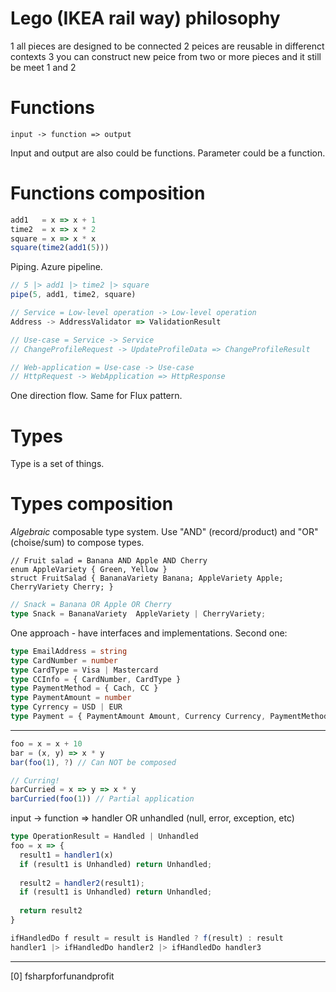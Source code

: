 # Lego (IKEA rail way) philosophy
1 all pieces are designed to be connected
2 peices are reusable in differenct contexts
3 you can construct new peice from two or more pieces and it still be meet 1 and 2

# Functions

```
input -> function => output
```

Input and output are also could be functions.
Parameter could be a function.

# Functions composition

```js
add1   = x => x + 1
time2  = x => x * 2
square = x => x * x
square(time2(add1(5)))
```

Piping. Azure pipeline.

```js
// 5 |> add1 |> time2 |> square
pipe(5, add1, time2, square)
```

```js
// Service = Low-level operation -> Low-level operation
Address -> AddressValidator => ValidationResult

// Use-case = Service -> Service
// ChangeProfileRequest -> UpdateProfileData => ChangeProfileResult

// Web-application = Use-case -> Use-case
// HttpRequest -> WebApplication => HttpResponse
```

One direction flow. Same for Flux pattern.

# Types

Type is a set of things.

# Types composition

_Algebraic_ composable type system. Use "AND" (record/product) and "OR" (choise/sum) to compose types.

```charp
// Fruit salad = Banana AND Apple AND Cherry
enum AppleVariety { Green, Yellow }
struct FruitSalad { BananaVariety Banana; AppleVariety Apple; CherryVariety Cherry; }
```

```ts
// Snack = Banana OR Apple OR Cherry
type Snack = BananaVariety  AppleVariety | CherryVariety;
```

One approach - have interfaces and implementations.
Second one:

```ts
type EmailAddress = string
type CardNumber = number
type CardType = Visa | Mastercard
type CCInfo = { CardNumber, CardType }
type PaymentMethod = { Cach, CC }
type PaymentAmount = number
type Cyrrency = USD | EUR
type Payment = { PaymentAmount Amount, Currency Currency, PaymentMethod Method }
```

----

```ts
foo = x = x + 10
bar = (x, y) => x * y
bar(foo(1), ?) // Can NOT be composed

// Curring!
barCurried = x => y => x * y
barCurried(foo(1)) // Partial application
```

input -> function => handler OR unhandled (null, error, exception, etc)
```ts
type OperationResult = Handled | Unhandled
foo = x => {
  result1 = handler1(x)
  if (result1 is Unhandled) return Unhandled;
  
  result2 = handler2(result1);
  if (result1 is Unhandled) return Unhandled;
  
  return result2
}

ifHandledDo f result = result is Handled ? f(result) : result
handler1 |> ifHandledDo handler2 |> ifHandledDo handler3
```

----

[0] fsharpforfunandprofit
